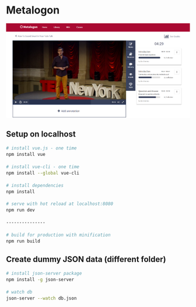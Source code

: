 # Metalogon

![alt text](https://github.com/gassio/mt/blob/master/src/assets/Metalogon-screen.png)

## Setup on localhost 

``` bash
# install vue.js - one time
npm install vue

# install vue-cli - one time
npm install --global vue-cli

# install dependencies
npm install

# serve with hot reload at localhost:8080
npm run dev

---------------

# build for production with minification
npm run build

```

## Create dummy JSON data (different folder)

``` bash
# install json-server package
npm install -g json-server

# watch db
json-server --watch db.json


```

